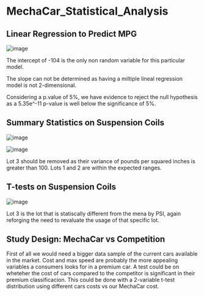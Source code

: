 # MechaCar_Statistical_Analysis

## Linear Regression to Predict MPG

![image](https://user-images.githubusercontent.com/101848882/179444500-e4d197ae-97d1-4294-8a68-99a9739e35bc.png)

The intercept of -104 is the only non random variable for this particular model.

The slope can not be determined as having a miltiple lineal regression model is not 2-dimensional.

Considering a p.value of 5%, we have evidence to reject the null hypothesis as a 5.35e^-11 p-value is well below the significance of 5%.

## Summary Statistics on Suspension Coils

![image](https://user-images.githubusercontent.com/101848882/179444570-deba98f0-6d2e-4c70-84c0-e8b6cb51155c.png)

![image](https://user-images.githubusercontent.com/101848882/179444594-4ab19090-ff99-4dfc-823d-c7846bb147db.png)

Lot 3 should be removed as their variance of pounds per squared inches is greater than 100. Lots 1 and 2 are within the expected ranges.

## T-tests on Suspension Coils

![image](https://user-images.githubusercontent.com/101848882/179444624-e58df086-7ae4-4da5-9562-ef81ea694c5f.png)

Lot 3 is the lot that is statiscally different from the mena by PSI, again reforging the need to revaluate the usage of that specific lot.

## Study Design: MechaCar vs Competition

First of all we would need a bigger data sample of the current cars available in the market. Cost and max speed are probably the more appealing variables a consumers looks for in a premium car. A test could be on wheteher the cost of cars compared to the competitor is significant in their premium classificacion. This could be done with a 2-variable t-test distribution using different cars costs vs our MechaCar cost. 
